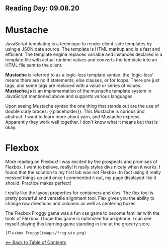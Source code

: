 ## Reading Day: 09.08.20

# Mustache
JavaScript templating is a technique to render client-side templates by using a JSON data source. The template is HTML markup and is a fast and efficient. The template engine replaces variable and instances declared in a template file with actual runtime values and converts the template into an HTML file sent to the client. 

**Mustache** is referred to as a logic-less template syntax. the 'logic-less' means there are no if statements, else clauses, or for loops. There are just tags, and some tags are replaced with a value or series of values. **Mustache.js** is an implementation of the mustache template system in JavaScript mentioned above and supports various languages.

Upon seeing Mustache syntax the one thing that stands out are the use of double curly braces:
{{placeholder}}. This Mustache is curious and abstract. I want to learn more about yarn, and Mustache express. Apparently they work well together. I don't know what it means but that is okay.

# Flexbox
More reading on Flexbox! I was excited by the prospects and promises of Flexbox. I want to believe, really! It really styles divs nicely when it works. I found that the solution to my first lab was not Flexbox. In fact using it really messed things up and once I commented it out, my page displayed like it should. Practice makes perfect!

I really like the layout properties for containers and divs. The flex tool is pretty powerful and versatile alignment tool. Flex gives you the ability to change row directions and columns as well as centering boxes. 

The Flexbox Froggy game was a fun css game to become familiar with the tools of Flexbox. I hope this game is optimized for an iphone. I can see myself playing this learning game standing in line at the grocery store.

	[Flexbox Froggy(images/frog-win.png)

[<== Back to Table of Contents](index.md)